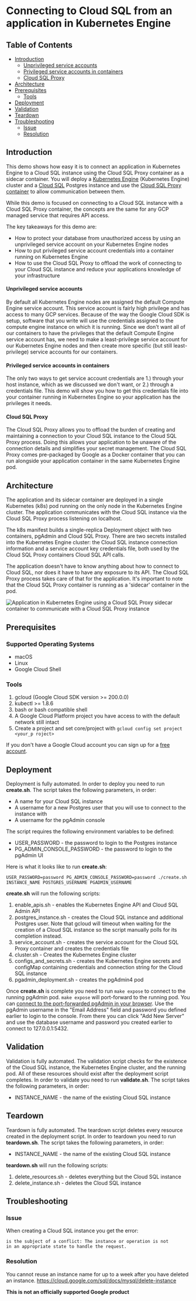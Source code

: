 # Connecting to Cloud SQL from an application in Kubernetes Engine

## Table of Contents

* [Introduction](#introduction)
    * [Unprivileged service accounts](#unprivileged-service-accounts)
    * [Privileged service accounts in containers](#privileged-service-accounts-in-containers)
    * [Cloud SQL Proxy](#cloud-sql-proxy)
* [Architecture](#architecture)
* [Prerequisites](#prerequisites)
  * [Tools](#tools)
* [Deployment](#deployment)
* [Validation](#validation)
* [Teardown](#teardown)
* [Troubleshooting](#troubleshooting)
  * [Issue](#issue)
  * [Resolution](#resolution)

## Introduction

This demo shows how easy it is to connect an application in Kubernetes Engine to
a Cloud SQL instance using the Cloud SQL Proxy container as a sidecar container.
You will deploy a [Kubernetes Engine](https://cloud.google.com/kubernetes-engine/) (Kubernetes Engine)
cluster and a [Cloud SQL](https://cloud.google.com/sql/docs/) Postgres instance
and use the [Cloud SQL Proxy container](https://gcr.io/cloudsql-docker/gce-proxy:1.11)
to allow communication between them.

While this demo is focused on connecting to a Cloud SQL instance with a Cloud
SQL Proxy container, the concepts are the same for any GCP managed service that
requires API access.

The key takeaways for this demo are:
* How to protect your database from unauthorized access by using an
unprivileged service account on your Kubernetes Engine nodes
* How to put privileged service account credentials into a container running on
Kubernetes Engine
* How to use the Cloud SQL Proxy to offload the work of connecting to your
Cloud SQL instance and reduce your applications knowledge of your infrastructure

#### Unprivileged service accounts

By default all Kubernetes Engine nodes are assigned the default Compute Engine
service account. This service account is fairly high privilege and has access
to many GCP services. Because of the way the Google Cloud SDK is setup, software
that you write will use the credentials assigned to the compute engine instance
on which it is running. Since we don't want all of our containers to have the
privileges that the default Compute Engine service account has, we need to make
a least-privilege service account for our Kubernetes Engine nodes and then
create more specific (but still least-privilege) service accounts for our
containers.

#### Privileged service accounts in containers

The only two ways to get service account credentials are 1.) through your host
instance, which as we discussed we don't want, or 2.) through a credentials
file. This demo will show you how to get this credentials file into your
container running in Kubernetes Engine so your application has the privileges
it needs.

#### Cloud SQL Proxy

The Cloud SQL Proxy allows you to offload the burden of creating and
maintaining a connection to your Cloud SQL instance to the Cloud SQL Proxy
process. Doing this allows your application to be unaware of the connection
details and simplifies your secret management. The Cloud SQL Proxy comes
pre-packaged by Google as a Docker container that you can run alongside your
application container in the same Kubernetes Engine pod.

## Architecture

The application and its sidecar container are deployed in a single Kubernetes
(k8s) pod running on the only node in the Kubernetes Engine cluster. The
application communicates with the Cloud SQL instance via the Cloud SQL Proxy
process listening on localhost.

The k8s manifest builds a single-replica Deployment object with two containers,
pgAdmin and Cloud SQL Proxy. There are two secrets installed into the Kubernetes
Engine cluster: the Cloud SQL instance connection information and a service
account key credentials file, both used by the Cloud SQL Proxy containers Cloud
SQL API calls.

The application doesn't have to know anything about how to connect to Cloud
SQL, nor does it have to have any exposure to its API. The Cloud SQL Proxy
process takes care of that for the application. It's important to note that the
Cloud SQL Proxy container is running as a 'sidecar' container in the pod.

![Application in Kubernetes Engine using a Cloud SQL Proxy sidecar container to communicate
with a Cloud SQL Proxy instance](docs/architecture-diagram.png)

## Prerequisites

### Supported Operating Systems

* macOS
* Linux
* Google Cloud Shell

### Tools

1. gcloud (Google Cloud SDK version >= 200.0.0)
2. kubectl >= 1.8.6
3. bash or bash compatible shell
4. A Google Cloud Platform project you have access to with the default network
still intact
5. Create a project and set core/project with `gcloud config set project <your_p
roject>`

If you don't have a Google Cloud account you can sign up for a [free account](https://cloud.google.com/).

## Deployment

Deployment is fully automated. In order
to deploy you need to run **create.sh**. The script
takes the following parameters, in order:
* A name for your Cloud SQL instance
* A username for a new Postgres user that you will use to connect to the
instance with
* A username for the pgAdmin console

The script requires the following environment variables to be defined:
* USER_PASSWORD - the password to login to the Postgres instance
* PG_ADMIN_CONSOLE_PASSWORD - the password to login to the pgAdmin UI

Here is what it looks like to run **create.sh**:

```USER_PASSWORD=password PG_ADMIN_CONSOLE_PASSWORD=password ./create.sh INSTANCE_NAME POSTGRES_USERNAME PGADMIN_USERNAME```

**create.sh** will run the following scripts:
1. enable_apis.sh - enables the Kubernetes Engine API and Cloud SQL Admin API
2. postgres_instance.sh - creates the Cloud SQL instance and additional
Postgres user. Note that gcloud will timeout when waiting for the creation of a
Cloud SQL instance so the script manually polls for its completion instead.
3. service_account.sh - creates the service account for the Cloud SQL Proxy
container and creates the credentials file
4. cluster.sh - Creates the Kubernetes Engine cluster
5. configs_and_secrets.sh - creates the Kubernetes Engine secrets and configMap
containing credentials and connection string for the Cloud SQL instance
6. pgadmin_deployment.sh - creates the pgAdmin4 pod

Once **create.sh** is complete you need to run ```make expose``` to connect to
the running pgAdmin pod. ```make expose``` will port-forward to the running pod.
 You can [connect to the port-forwarded pgAdmin in your
browser](http://127.0.0.1:8080/login). Use the pgAdmin username in the "Email
Address" field and password you defined earlier to login to the console.
From there you can click "Add New Server" and use the database username and
password you created earlier to connect to 127.0.0.1:5432.

## Validation

Validation is fully automated. The validation script checks for the existence
of the Cloud SQL instance, the Kubernetes Engine cluster, and the running pod.
All of these resources should exist after the deployment script completes. In
order to validate you need to run **validate.sh**. The script takes the
following parameters, in order:
* INSTANCE_NAME - the name of the existing Cloud SQL instance

## Teardown

Teardown is fully automated. The teardown script deletes every resource created
in the deployment script. In order to teardown you need to run **teardown.sh**.
The script takes the following parameters, in order:
* INSTANCE_NAME - the name of the existing Cloud SQL instance

**teardown.sh** will run the following scripts:
1. delete_resources.sh - deletes everything but the Cloud SQL instance
2. delete_instance.sh - deletes the Cloud SQL instance

## Troubleshooting

### Issue

When creating a Cloud SQL instance you get the error:

```ERROR: (gcloud.sql.instances.create) Resource in project [...]
is the subject of a conflict: The instance or operation is not
in an appropriate state to handle the request.
```

### Resolution

You cannot reuse an instance name for up to a week after you have deleted an
instance.
https://cloud.google.com/sql/docs/mysql/delete-instance

**This is not an officially supported Google product**
